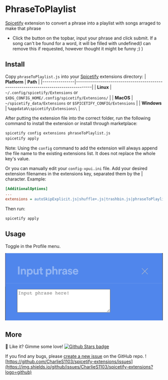 # PhraseToPlaylist

[Spicetify](https://github.com/khanhas/spicetify-cli) extension to convert a phrase into a playlist with songs arraged to make that phrase

* Click the button on the topbar, input your phrase and click submit. If a song can't be found for a word, it will be filled with undefined(I can remove this if requested, however thought it might be funny ;) )

## Install

Copy `phraseToPlaylist.js` into your [Spicetify](https://github.com/khanhas/spicetify-cli) extensions directory:
| **Platform**   | **Path**                                                                             |
|----------------|--------------------------------------------------------------------------------------|
| **Linux**      | `~/.config/spicetify/Extensions` or `$XDG_CONFIG_HOME/.config/spicetify/Extensions/` |
| **MacOS**      | `~/spicetify_data/Extensions` or `$SPICETIFY_CONFIG/Extensions`                      |
| **Windows**    | `%appdata%\spicetify\Extensions\`                                                    |

After putting the extension file into the correct folder, run the following command to install the extension or install through marketplace:

```sh
spicetify config extensions phraseToPlaylist.js
spicetify apply
```

Note: Using the `config` command to add the extension will always append the file name to the existing extensions list. It does not replace the whole key's value.

Or you can manually edit your `config-xpui.ini` file. Add your desired extension filenames in the extensions key, separated them by the | character.
Example:

```ini
[AdditionalOptions]
...
extensions = autoSkipExplicit.js|shuffle+.js|trashbin.js|phraseToPlaylist.js
```

Then run:

```sh
spicetify apply
```

## Usage

Toggle in the Profile menu.

![Screenshot](https://raw.githubusercontent.com/CharlieS1103/spicetify-extensions/main/phraseToPlaylist/phraseToPlaylist.png)

## More

🌟 Like it? Gimme some love!
[![Github Stars badge](https://img.shields.io/github/stars/CharlieS1103/spicetify-extensions?logo=github&style=social)](https://github.com/CharlieS1103/spicetify-extensions/)

If you find any bugs, please [create a new issue](https://github.com/CharlieS1103/spicetify-extensions/issues/new/choose) on the GitHub repo.
![https://github.com/CharlieS1103/spicetify-extensions/issues](https://img.shields.io/github/issues/CharlieS1103/spicetify-extensions?logo=github)
